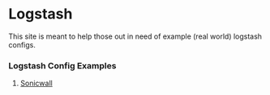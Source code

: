 # Logstash
This site is meant to help those out in need of example (real world) logstash configs. 

### Logstash Config Examples
1.  [Sonicwall](https://github.com/JonFurmanski/logstash/blob/master/examples/sonicwall/ReadMe.md)
